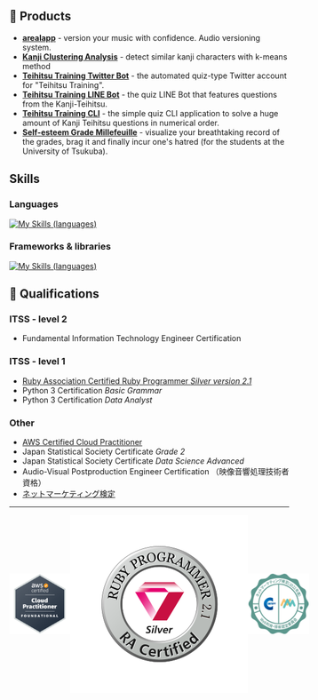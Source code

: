 ## 🎁 Products

- **[arealapp](https://arealapp.com)** - version your music with confidence. Audio versioning system.
- **[Kanji Clustering Analysis](https://kanji-clustering.vercel.app)** - detect similar kanji characters with k-means method
- **[Teihitsu Training Twitter Bot](https://www.twitter.com/teihitsuTRNG)** - the automated quiz-type Twitter account for "Teihitsu Training".
- **[Teihitsu Training LINE Bot](https://line.me/R/ti/p/@664jquts?from=page)** - the quiz LINE Bot that features questions from the Kanji-Teihitsu.
- **[Teihitsu Training CLI](https://github.com/yudukikun5120/teihitsu_training_cli)** - the simple quiz CLI application to solve a huge amount of Kanji Teihitsu questions in numerical order.
- **[Self-esteem Grade Millefeuille](https://yudukikun5120.github.io/self-esteem-millefeuille/)** - visualize your breathtaking record of the grades, brag it and finally incur one's hatred (for the students at the University of Tsukuba).

## Skills

### Languages
[![My Skills (languages)](https://skillicons.dev/icons?i=ruby,js,ts,py,elixir,html,css)](https://skillicons.dev)

### Frameworks & libraries
[![My Skills (languages)](https://skillicons.dev/icons?i=rails,react,vue,electron,tailwind,fastapi,heroku)](https://skillicons.dev)

## 🏅 Qualifications

### ITSS - level 2

- Fundamental Information Technology Engineer Certification

### ITSS - level 1

- [Ruby Association Certified Ruby Programmer _Silver version 2.1_](https://www.credential.net/c985f2eb-bcea-4397-8177-51a4a51385db)
- Python 3 Certification _Basic Grammar_
- Python 3 Certification _Data Analyst_

### Other

- [AWS Certified Cloud Practitioner](https://www.credly.com/badges/e27fdaf0-71ca-4964-b9ce-8e4a4dc64951/public_url)
- Japan Statistical Society Certificate _Grade 2_
- Japan Statistical Society Certificate _Data Science Advanced_
- Audio-Visual Postproduction Engineer Certification （映像音響処理技術者資格）
- [ネットマーケティング検定](https://www.openbadge-global.com/api/v1.0/openBadge/v2/Wallet/Public/GetAssertionShare/VTloMEUyd01TNG1DZU41dVR3a1N0Zz09)

---

<div style="display: flex; align-items: center;">
  <img height="110px" src="./emblems/aws-certified-cloud-practitioner.png" alt="Net Marketing Certificate" >
  <img src="./emblems/logo_silver_v21.svg" alt="Ruby Silver">
  <img height="110px" src="./emblems/net_marketing.png" alt="Net Marketing Certificate" >
</div>

<!--
**yudukikun5120/yudukikun5120** is a ✨ _special_ ✨ repository because its `README.md` (this file) appears on your GitHub profile.

Here are some ideas to get you started:

- 🔭 I’m currently working on ...
- 🌱 I’m currently learning ...
- 👯 I’m looking to collaborate on ...
- 🤔 I’m looking for help with ...
- 💬 Ask me about ...
- 📫 How to reach me: ...
- 😄 Pronouns: ...
- ⚡ Fun fact: ...
-->
